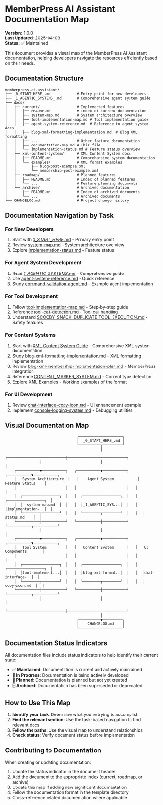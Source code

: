 # MemberPress AI Assistant Documentation Map

**Version:** 1.0.0  
**Last Updated:** 2025-04-03  
**Status:** ✅ Maintained

This document provides a visual map of the MemberPress AI Assistant documentation, helping developers navigate the resources efficiently based on their needs.

## Documentation Structure

```
memberpress-ai-assistant/
├── _0_START_HERE_.md            # Entry point for new developers
├── _1_AGENTIC_SYSTEMS_.md       # Comprehensive agent system guide
├── docs/
│   ├── current/                 # Implemented features
│   │   ├── README.md            # Index of current documentation
│   │   ├── system-map.md        # System architecture overview
│   │   ├── tool-implementation-map.md # Tool implementation guide
│   │   ├── agent-system-reference.md  # Reference to agent system docs
│   │   ├── blog-xml-formatting-implementation.md  # Blog XML formatting
│   │   ├── ...                  # Other feature documentation
│   │   ├── documentation-map.md # This file
│   │   └── implementation-status.md # Feature status overview
│   ├── xml-content-system/      # XML Content System docs
│   │   ├── README.md            # Comprehensive system documentation
│   │   └── examples/            # XML format examples
│   │       ├── blog-post-example.xml
│   │       └── membership-post-example.xml
│   ├── roadmap/                 # Planned features
│   │   ├── README.md            # Index of planned features
│   │   └── ...                  # Feature planning documents
│   └── archive/                 # Archived documentation
│       ├── README.md            # Index of archived documents
│       └── ...                  # Archived documents
└── CHANGELOG.md                 # Project change history
```

## Documentation Navigation by Task

### For New Developers

1. Start with [_0_START_HERE_.md](../../_0_START_HERE_.md) - Primary entry point
2. Review [system-map.md](system-map.md) - System architecture overview
3. Explore [implementation-status.md](implementation-status.md) - Feature status

### For Agent System Development

1. Read [_1_AGENTIC_SYSTEMS_.md](../../_1_AGENTIC_SYSTEMS_.md) - Comprehensive guide
2. Use [agent-system-reference.md](agent-system-reference.md) - Quick reference
3. Study [command-validation-agent.md](command-validation-agent.md) - Example agent implementation

### For Tool Development

1. Follow [tool-implementation-map.md](tool-implementation-map.md) - Step-by-step guide
2. Reference [tool-call-detection.md](tool-call-detection.md) - Tool call handling
3. Understand [SCOOBY_SNACK_DUPLICATE_TOOL_EXECUTION.md](SCOOBY_SNACK_DUPLICATE_TOOL_EXECUTION.md) - Safety features

### For Content Systems

1. Start with [XML Content System Guide](../xml-content-system/README.md) - Comprehensive XML system documentation
2. Study [blog-xml-formatting-implementation.md](blog-xml-formatting-implementation.md) - XML formatting implementation
3. Review [blog-xml-membership-implementation-plan.md](blog-xml-membership-implementation-plan.md) - MemberPress integration
4. Reference [CONTENT_MARKER_SYSTEM.md](CONTENT_MARKER_SYSTEM.md) - Content type detection
5. Explore [XML Examples](../xml-content-system/examples/) - Working examples of the format

### For UI Development

1. Review [chat-interface-copy-icon.md](chat-interface-copy-icon.md) - UI enhancement example
2. Implement [console-logging-system.md](console-logging-system.md) - Debugging utilities

## Visual Documentation Map

```
                                 ┌────────────────────┐
                                 │  _0_START_HERE_.md │
                                 └──────────┬─────────┘
                                            │
                ┌───────────────────────────┼───────────────────────────┐
                │                           │                           │
    ┌───────────▼───────────┐   ┌───────────▼───────────┐   ┌───────────▼───────────┐
    │   System Architecture  │   │    Agent System       │   │     Feature Status    │
    │                       │   │                       │   │                       │
    │  ┌─────────────────┐  │   │  ┌─────────────────┐  │   │  ┌─────────────────┐  │
    │  │  system-map.md  │  │   │  │_1_AGENTIC_SYS...│  │   │  │implementation-  │  │
    │  └────────┬────────┘  │   │  └────────┬────────┘  │   │  │   status.md    │  │
    └───────────┼───────────┘   └───────────┼───────────┘   └───────────┬───────────┘
                │                           │                           │
    ┌───────────▼───────────┐   ┌───────────▼───────────┐   ┌───────────▼───────────┐
    │   Tool System         │   │   Content System      │   │   UI Components       │
    │                       │   │                       │   │                       │
    │  ┌─────────────────┐  │   │  ┌─────────────────┐  │   │  ┌─────────────────┐  │
    │  │tool-implement...│  │   │  │blog-xml-format..│  │   │  │chat-interface-  │  │
    │  └────────┬────────┘  │   │  └────────┬────────┘  │   │  │  copy-icon.md  │  │
    └───────────┼───────────┘   └───────────┼───────────┘   └───────────┬───────────┘
                │                           │                           │
                └───────────────────────────┼───────────────────────────┘
                                            │
                                 ┌──────────▼─────────┐
                                 │    CHANGELOG.md    │
                                 └────────────────────┘
```

## Documentation Status Indicators

All documentation files include status indicators to help identify their current state:

- ✅ **Maintained**: Documentation is current and actively maintained
- 🚧 **In Progress**: Documentation is being actively developed
- 🔮 **Planned**: Documentation is planned but not yet created
- 🗄️ **Archived**: Documentation has been superseded or deprecated

## How to Use This Map

1. **Identify your task**: Determine what you're trying to accomplish
2. **Find the relevant section**: Use the task-based navigation to find relevant docs
3. **Follow the paths**: Use the visual map to understand relationships
4. **Check status**: Verify document status before implementation

## Contributing to Documentation

When creating or updating documentation:

1. Update the status indicator in the document header
2. Add the document to the appropriate index (current, roadmap, or archive)
3. Update this map if adding new significant documentation
4. Follow the documentation format in the template directory
5. Cross-reference related documentation where applicable